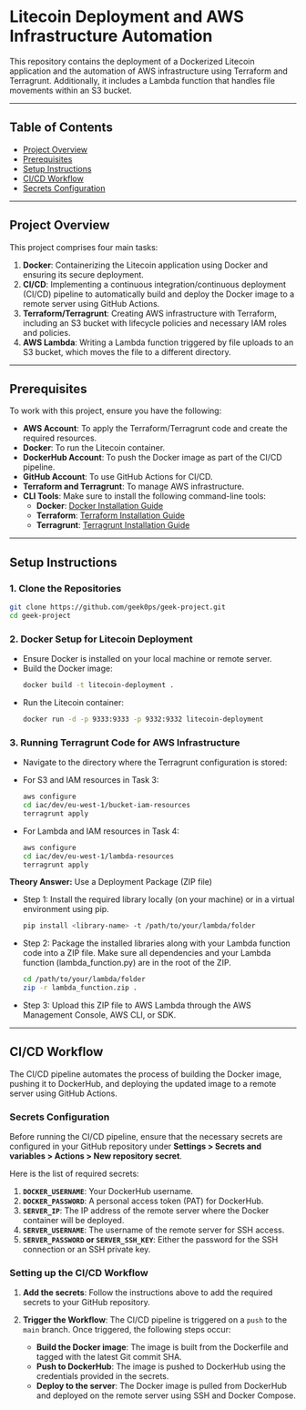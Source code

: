 # **Litecoin Deployment and AWS Infrastructure Automation**

This repository contains the deployment of a Dockerized Litecoin application and the automation of AWS infrastructure using Terraform and Terragrunt. Additionally, it includes a Lambda function that handles file movements within an S3 bucket.

---

## **Table of Contents**
- [Project Overview](#project-overview)
- [Prerequisites](#prerequisites)
- [Setup Instructions](#setup-instructions)
- [CI/CD Workflow](#cicd-workflow)
- [Secrets Configuration](#secrets-configuration)
---

## **Project Overview**

This project comprises four main tasks:
1. **Docker**: Containerizing the Litecoin application using Docker and ensuring its secure deployment.
2. **CI/CD**: Implementing a continuous integration/continuous deployment (CI/CD) pipeline to automatically build and deploy the Docker image to a remote server using GitHub Actions.
3. **Terraform/Terragrunt**: Creating AWS infrastructure with Terraform, including an S3 bucket with lifecycle policies and necessary IAM roles and policies.
4. **AWS Lambda**: Writing a Lambda function triggered by file uploads to an S3 bucket, which moves the file to a different directory.

---

## **Prerequisites**

To work with this project, ensure you have the following:

- **AWS Account**: To apply the Terraform/Terragrunt code and create the required resources.
- **Docker**: To run the Litecoin container.
- **DockerHub Account**: To push the Docker image as part of the CI/CD pipeline.
- **GitHub Account**: To use GitHub Actions for CI/CD.
- **Terraform and Terragrunt**: To manage AWS infrastructure.
- **CLI Tools**: Make sure to install the following command-line tools:
  - **Docker**: [Docker Installation Guide](https://docs.docker.com/get-docker/)
  - **Terraform**: [Terraform Installation Guide](https://learn.hashicorp.com/tutorials/terraform/install-cli)
  - **Terragrunt**: [Terragrunt Installation Guide](https://terragrunt.gruntwork.io/docs/getting-started/installation/)

---

## **Setup Instructions**

### **1. Clone the Repositories**
   ```bash
   git clone https://github.com/geek0ps/geek-project.git
   cd geek-project
   ```

### **2. Docker Setup for Litecoin Deployment**
   - Ensure Docker is installed on your local machine or remote server.
   - Build the Docker image:
     ```bash
     docker build -t litecoin-deployment .
     ```
   - Run the Litecoin container:
     ```bash
     docker run -d -p 9333:9333 -p 9332:9332 litecoin-deployment
     ```

### **3. Running Terragrunt Code for AWS Infrastructure**
   - Navigate to the directory where the Terragrunt configuration is stored:
   - For S3 and IAM resources in Task 3:
     ```bash
     aws configure
     cd iac/dev/eu-west-1/bucket-iam-resources
     terragrunt apply
     ```

   - For Lambda and IAM resources in Task 4:
     ```bash
     aws configure
     cd iac/dev/eu-west-1/lambda-resources
     terragrunt apply
     ```


**Theory Answer:**
Use a Deployment Package (ZIP file)
  - Step 1: Install the required library locally (on your machine) or in a virtual environment using pip.
    ```bash
    pip install <library-name> -t /path/to/your/lambda/folder
    ```
  - Step 2: Package the installed libraries along with your Lambda function code into a ZIP file. Make sure all dependencies and your Lambda function (lambda_function.py) are in the root of the ZIP.
    ```bash
    cd /path/to/your/lambda/folder
    zip -r lambda_function.zip .
    ```
  - Step 3: Upload this ZIP file to AWS Lambda through the AWS Management Console, AWS CLI, or SDK.


---

## **CI/CD Workflow**

The CI/CD pipeline automates the process of building the Docker image, pushing it to DockerHub, and deploying the updated image to a remote server using GitHub Actions.

### **Secrets Configuration**

Before running the CI/CD pipeline, ensure that the necessary secrets are configured in your GitHub repository under **Settings > Secrets and variables > Actions > New repository secret**.

Here is the list of required secrets:

1. **`DOCKER_USERNAME`**: Your DockerHub username.
2. **`DOCKER_PASSWORD`**: A personal access token (PAT) for DockerHub.
3. **`SERVER_IP`**: The IP address of the remote server where the Docker container will be deployed.
4. **`SERVER_USERNAME`**: The username of the remote server for SSH access.
5. **`SERVER_PASSWORD` or `SERVER_SSH_KEY`**: Either the password for the SSH connection or an SSH private key.

### **Setting up the CI/CD Workflow**

1. **Add the secrets**: Follow the instructions above to add the required secrets to your GitHub repository.
   
2. **Trigger the Workflow**: The CI/CD pipeline is triggered on a `push` to the `main` branch. Once triggered, the following steps occur:
   - **Build the Docker image**: The image is built from the Dockerfile and tagged with the latest Git commit SHA.
   - **Push to DockerHub**: The image is pushed to DockerHub using the credentials provided in the secrets.
   - **Deploy to the server**: The Docker image is pulled from DockerHub and deployed on the remote server using SSH and Docker Compose.

